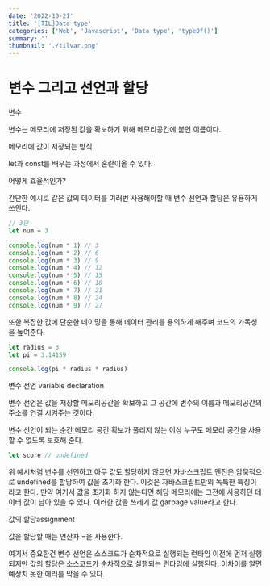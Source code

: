```yaml
---
date: '2022-10-21'
title: '[TIL]Data type'
categories: ['Web', 'Javascript', 'Data type', 'typeOf()']
summary: ''
thumbnail: './tilvar.png'
---
```


# 변수 그리고 선언과 할당

변수

변수는 메모리에 저장된 값을 확보하기 위해 메모리공간에 붙인 이름이다.

메모리에 값이 저장되는 방식

let과 const를 배우는 과정에서 혼란이올 수 있다.

어떻게 효율적인가?

간단한 예시로 같은 값의 데이터를 여러번 사용해야할 때 변수 선언과 할당은 유용하게 쓰인다.

```jsx
// 3단
let num = 3

console.log(num * 1) // 3
console.log(num * 2) // 6
console.log(num * 3) // 9
console.log(num * 4) // 12
console.log(num * 5) // 15
console.log(num * 6) // 18
console.log(num * 7) // 21
console.log(num * 8) // 24
console.log(num * 9) // 27
```

또한 복잡한 값에 단순한 네이밍을 통해 데이터 관리를 용의하게 해주며 코드의 가독성을 높여준다.

```jsx
let radius = 3
let pi = 3.14159

console.log(pi * radius * radius)
```

변수 선언 variable declaration

변수 선언은 값을 저장할 메모리공간을 확보하고 그 공간에 변수의 이름과 메모리공간의 주소를 연결 시켜주는 것이다.

변수 선언이 되는 순간 메모리 공간 확보가 풀리지 않는 이상 누구도 메모리 공간을 사용할 수 없도록 보호해 준다.

```jsx
let score // undefined
```

위 예시처럼 변수를 선언하고 아무 값도 할당하지 않으면 자바스크립트 엔진은 암묵적으로 undefined를 할당하여 값을 초기화 한다. 이것은 자바스크립트만의 독특한 특징이라고 한다. 만약 여기서 값을 초기화 하지 않는다면 해당 메모리에는 그전에 사용하던 데이터 값이 남아 있을 수 있다. 이러한 값을 쓰레기 값 garbage value라고 한다.

값의 할당assignment

값을 할당할 때는 연산자 =을 사용한다.

여기서 중요한건 변수 선언은 소스코드가 순차적으로 실행되는 런타임 이전에 먼저 실행되지만 값의 할당은 소스코드가 순차적으로 실행되는 런타임에 실행된다. 이차이를 알면 예상치 못한 에러를 막을 수 있다.
